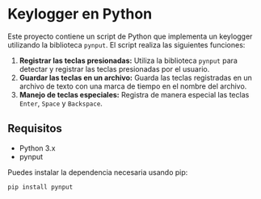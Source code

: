 # Keylogger en Python

Este proyecto contiene un script de Python que implementa un keylogger utilizando la biblioteca `pynput`. El script realiza las siguientes funciones:

1. **Registrar las teclas presionadas:** Utiliza la biblioteca `pynput` para detectar y registrar las teclas presionadas por el usuario.
2. **Guardar las teclas en un archivo:** Guarda las teclas registradas en un archivo de texto con una marca de tiempo en el nombre del archivo.
3. **Manejo de teclas especiales:** Registra de manera especial las teclas `Enter`, `Space` y `Backspace`.

## Requisitos

- Python 3.x
- pynput

Puedes instalar la dependencia necesaria usando pip:

```sh
pip install pynput
